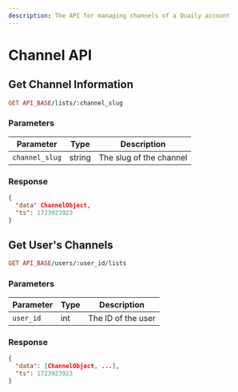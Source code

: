 ```yaml
---
description: The API for managing channels of a Quaily account
---
```


# Channel API

## Get Channel Information

```prolog
GET API_BASE/lists/:channel_slug
```

### Parameters

| Parameter      | Type   | Description             |
| -------------- | ------ | ----------------------- |
| `channel_slug` | string | The slug of the channel |

### Response

```json
{
  "data" ChannelObject,
  "ts": 1723923923
}
```

## Get User's Channels

```prolog
GET API_BASE/users/:user_id/lists
```

### Parameters

| Parameter | Type | Description        |
| --------- | ---- | ------------------ |
| `user_id` | int  | The ID of the user |

### Response

```json
{
  "data": [ChannelObject, ...],
  "ts": 1723923923
}
```
